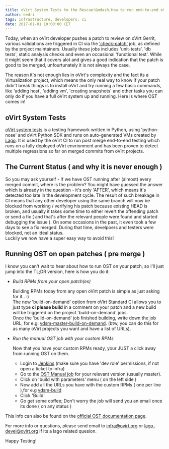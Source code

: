 ```yaml
---
title: oVirt System Tests to the Rescue!&mdash;How to run end-to-end oVirt tests on your patch.
author: eedri
tags: infrastructure, developers, ci
date: 2017-01-01 10:00:00 CET
---
```


Today, when an oVirt developer pushes a patch to review on oVirt Gerrit, various validations are triggered in CI via the ['check-patch'](http://ovirt-infra-docs.readthedocs.io/en/latest/CI/Build_and_test_standards.html) job, as defined by the project maintainers.
Usually these jobs includes 'unit-tests', 'db tests', static analysis checks and even an occasional 'functional test'.
While it might seem that it covers alot and gives a good indication that the patch is good to be merged, unfourtunately it is not always the case.

The reason it's not enough lies in oVirt's complexity and the fact its a Virtualization project, which means the only real way to know if your patch didn't break things is to
install oVirt and try running a few basic commands, like 'adding host', 'adding vm', 'creating snapshots' and other tasks you can only do if you have
a full oVirt system up and running. Here is where OST comes in!
 
## oVirt System Tests

[oVirt system tests](http://ovirt-system-tests.readthedocs.io) is a testing framework written in Python, using 'python-nose' and oVirt Python SDK and runs on auto-generated VMs created by [Lago](http://lago.readthedocs.io).
It is used by the oVirt CI to run post merge end-to-end testing which runs on a fully deployed oVirt envrionment and has been proven to detect multiple
regressions so far on merged commits from oVirt projects.

## The Current Status ( and why it is never enough )

So you may ask yourself - If we have OST running after (almost) every merged commit, where is the problem?
You might have guessed the answer which is already in the question - it's only 'AFTER', which means it's detected too late in the development cycle.
The result of such breakage in CI means that any other developer using the same branch will now be blocked from working / verifying his patch
because existing HEAD is broken, and usually it takes some time to either revert the offending patch or send a fix ( and that's after the relevant
people were found and started debugging the issue ). On some occasions in the past, it even took a few days to see a fix merged.
During that time, develpoers and testers were blocked, not an ideal status.<br>
Luckily we now have a super easy way to avoid this!

## Running OST on open patches ( pre merge )

I know you can't wait to hear about how to run OST on your patch, so I'll just jump into the TL;DR version, here is how you do it:

* *Build RPMs from your open patch(es)*

    Building RPMs today from any open oVirt patch is simple as just
    asking for it.. :)<br>
    The new 'build-on-demand' option from oVirt Standard CI allows
    you to just type **ci please build** in a comment on your patch
    and a new build will be triggered on the project 'build-on-demand' jobs.<br>
    Once the 'build-on-demand' job finished building, write down the job URL,
    for e.g: [vdsm-master-build-on-demand](http://jenkins.ovirt.org/job/vdsm_master_build-artifacts-on-demand-el7-x86_64/9/).
    (btw, you can do this for as many oVirt projects you want and have a list of URLs).


* *Run the manual OST job with your custom RPMs*

    Now that you have your custom RPMs ready, your JUST a click away from running OST
    on them.<br>
    * Login to [Jenkins](http://jenkins.ovirt.org) (make sure you have 'dev role' permissions, if not open a ticket to infra)<br>
    * Go to the [OST Manual job](http://jenkins.ovirt.org/job/ovirt_master_system-tests_manual/) for your relevant version (usually master).<br>
    * Click on 'build with parameters' menu ( on the left side )
    * Now add all the URLs you have with the custom RPMs ( one per line ),for e.g [vdsm-build](http://jenkins.ovirt.org/job/vdsm_master_build-artifacts-on-demand-el7-x86_64/9/)<br>
    * Click 'Build'<br>
    * Go get some coffee; Don't worry the job will send you an email once its done ( on any status )<br>

This info can also be found on the [official OST documentation page](http://ovirt-system-tests.readthedocs.io/en/latest/docs/CI/developers_info.html).

For more info or questions, please send email to infra@ovirt.org or lago-devel@ovirt.org if its a lago related quesion.

Happy Testing!
